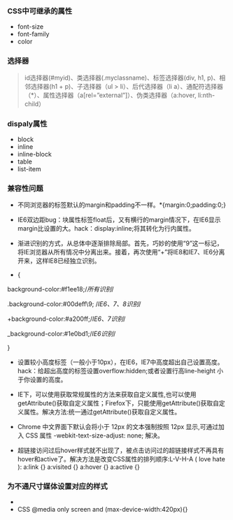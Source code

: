 ### CSS中可继承的属性
* font-size 
* font-family
* color
### 选择器
>  id选择器(#myid)、类选择器(.myclassname)、标签选择器(div, h1, p)、相邻选择器(h1 + p)、子选择器（ul > li）、后代选择器（li a）、通配符选择器（*）、属性选择器（a[rel=”external”]）、伪类选择器（a:hover, li:nth-child）
### dispaly属性
* block
* inline
* inline-block
* table
* list-item
### 兼容性问题
* 不同浏览器的标签默认的margin和padding不一样。*{margin:0;padding:0;}

* IE6双边距bug：块属性标签float后，又有横行的margin情况下，在IE6显示margin比设置的大。hack：display:inline;将其转化为行内属性。

* 渐进识别的方式，从总体中逐渐排除局部。首先，巧妙的使用“9”这一标记，将IE浏览器从所有情况中分离出来。接着，再次使用“+”将IE8和IE7、IE6分离开来，这样IE8已经独立识别。

* {

background-color:#f1ee18;/*所有识别*/

.background-color:#00deff\9; /*IE6、7、8识别*/

+background-color:#a200ff;/*IE6、7识别*/

_background-color:#1e0bd1;/*IE6识别*/

}

* 设置较小高度标签（一般小于10px），在IE6，IE7中高度超出自己设置高度。hack：给超出高度的标签设置overflow:hidden;或者设置行高line-height 小于你设置的高度。

* IE下，可以使用获取常规属性的方法来获取自定义属性,也可以使用getAttribute()获取自定义属性；Firefox下，只能使用getAttribute()获取自定义属性。解决方法:统一通过getAttribute()获取自定义属性。

* Chrome 中文界面下默认会将小于 12px 的文本强制按照 12px 显示,可通过加入 CSS 属性 -webkit-text-size-adjust: none; 解决。

* 超链接访问过后hover样式就不出现了，被点击访问过的超链接样式不再具有hover和active了。解决方法是改变CSS属性的排列顺序:L-V-H-A ( love hate ): a:link {} a:visited {} a:hover {} a:active {}
### 为不通尺寸媒体设置对应的样式
* <link rel="stylesheet" type="text/css" href="../base.css" media="only screen and (max device-width:420px)">
* CSS @media only screen and (max-device-width:420px){}